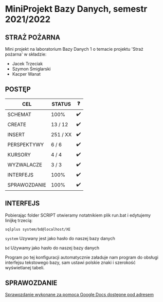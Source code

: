 # MiniProjekt Bazy Danych, semestr 2021/2022
## STRAŻ POŻARNA
Mini projekt na laboratorium Bazy Danych 1 o temacie projektu 'Straż pożarna' w składzie:

- Jacek Trzeciak
- Szymon Śmiglarski
- Kacper Wanat

## POSTĘP
| CEL | STATUS | ❓ |
| ------ | ------ | ------ |
| SCHEMAT | 100% | ✔️ |
| CREATE | 13 / 12 | ✔️ |
| INSERT | 251 / XX | ✔️ |
| PERSPEKTYWY | 6 / 6 | ✔️ |
| KURSORY | 4 / 4 | ✔️ |
| WYZWALACZE | 3 / 3 | ✔️ |
| INTERFEJS | 100% | ✔️ |
| SPRAWOZDANIE | 100% | ✔️ |

## INTERFEJS
Pobierając folder SCRIPT otwieramy notatnikiem plik run.bat i edytujemy linijkę trzecią:
```
sqlplus system/bd@localhost/XE
```
```system``` Uzywany jest jako hasło do naszej bazy danych

```bd``` Używamy jako hasło do naszej bazy danych

Program po tej konfiguracji automatycznie załaduje nam program do obsługi interfejsu tekstowego bazy, sam ustawi polskie znaki i szerokość wyświetlanej tabeli.

## SPRAWOZDANIE
[Sprawozdanie wykonane za pomocą Google Docs dostępne pod adresem](https://docs.google.com/document/d/1XcoI_pxX_Y333Jj1p_CGyhO-n63axE0nCOTYTN7aZMc/edit?usp=sharing "Google Docs")
